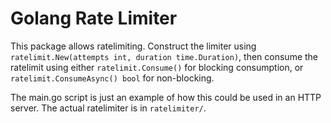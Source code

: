 # Golang Rate Limiter

This package allows ratelimiting. Construct the limiter using `ratelimit.New(attempts int, duration time.Duration)`, then
consume the ratelimit using either `ratelimit.Consume()` for blocking consumption, or `ratelimit.ConsumeAsync() bool` for
non-blocking.

The main.go script is just an example of how this could be used in an HTTP server. The actual ratelimiter is in `ratelimiter/`.
